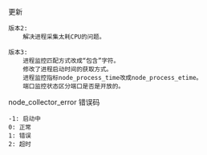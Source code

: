 更新

```
版本2:
    解决进程采集太耗CPU的问题。

版本3:
    进程监控匹配方式改成“包含”字符。
    修改了进程启动时间的获取方式。
    进程监控指标node_process_time改成node_process_etime。
    端口监控状态区分端口是否是开放的。
```

node_collector_error 错误码

```
-1: 启动中
0: 正常
1: 错误
2: 超时
```
